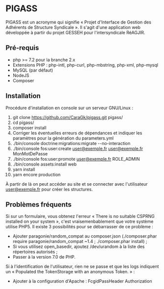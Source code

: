 PIGASS
======

PIGASS est un acronyme qui signifie « Projet d'Interface de Gestion des Adhérents de Structure Syndicale ». Il s'agit d'une application web développée à partir du projet GESSEH pour l'intersyndicale RéAGJIR.

Pré-requis
----------

- php >= 7.2 pour la branche 2.x
- Extensions PHP : php-intl, php-curl, php-mbstring, php-xml, php-mysql
- MySQL (par défaut)
- NodeJS
- Composer

Installation
------------
Procédure d'installation en console sur un serveur GNU/Linux :

1. git clone https://github.com/CaraGk/pigass.git pigass/
2. cd pigass/
3. composer install
4. Corriger les éventuelles erreurs de dépendances et indiquer les paramètres pour la génération du parameters.yml
5. ./bin/console doctrine:migrations:migrate --no-interaction
6. ./bin/console fos:user:create user@exemple.fr user@exemple.fr MonMotDePasse
7. ./bin/console fos:user:promote user@exemple.fr ROLE_ADMIN
8. ./bin/console assets:install web
9. yarn install
10. yarn encore production

À partir de là on peut accéder au site et se connecter avec l'utilisateur user@exemple.fr pour créer les structures.

Problèmes fréquents
-------------------
Si sur un formulaire, vous obtenez l'erreur « There is no suitable CSPRNG installed on your system », c'est vraisemenbablement que votre système utilise PHP5. Il existe 3 possibilités pour se débarrasser de ce problème :
- Ajouter paragonie/random_compat au composer.json (./composer.phar require paragonie/random_compat ~1.4 ; ./composer.phar install) ;
- Si vous utilisez open_basedir, ajoutez /dev/urandom à la liste des répertoires autorisés ;
- Passer à la version 7.0 de PHP.

Si à l'identification de l'utilisateur, rien ne se passe et que les logs indiquent un « Populated the TokenStorage with an anonymous Token. » : 
- Ajouter à la configuration d'Apache : FcgidPassHeader     Authorization
